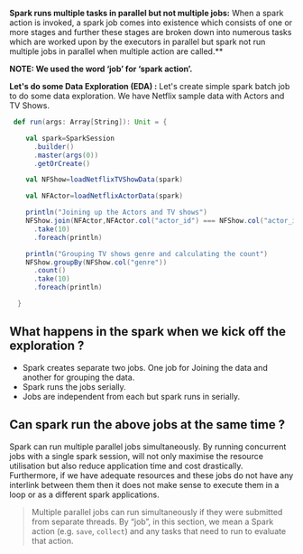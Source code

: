 

**Spark runs multiple tasks in parallel but not multiple jobs:**
When a spark action is invoked, a spark job comes into existence which consists of one or more stages and further these stages are broken down into numerous tasks which are worked upon by the executors in parallel but spark not run multiple jobs in parallel when multiple action are called.**

**NOTE: We used the word ‘job’ for ‘spark action’.**

**Let's do some Data Exploration (EDA) :** Let's create simple spark batch job to do some data exploration. We have Netflix sample data with Actors and TV Shows.
```scala
 def run(args: Array[String]): Unit = {

    val spark=SparkSession
      .builder()
      .master(args(0))
      .getOrCreate()

    val NFShow=loadNetflixTVShowData(spark)

    val NFActor=loadNetflixActorData(spark)

    println("Joining up the Actors and TV shows")
    NFShow.join(NFActor,NFActor.col("actor_id") === NFShow.col("actor_id"),"inner")
      .take(10)
      .foreach(println)

    println("Grouping TV shows genre and calculating the count")
    NFShow.groupBy(NFShow.col("genre"))
      .count()
      .take(10)
      .foreach(println)

  }
``` 

## What happens in the spark when we kick off the exploration ?

 - Spark creates separate two jobs. One job for Joining the data and another for grouping the data. 
 - Spark runs the jobs serially.
 - Jobs are independent from each but spark runs in serially.

## Can spark run the above jobs at the same time ?
Spark can run multiple parallel jobs simultaneously. By running concurrent jobs with a single spark session, will not only maximise the resource utilisation but also reduce application time and cost drastically. Furthermore, if we have adequate resources and these jobs do not have any interlink between them then it does not make sense to execute them in a loop or as a different spark applications.
> Multiple parallel jobs can run simultaneously if they were submitted from
> separate threads. By “job”, in this section, we mean a Spark action
> (e.g. `save`, `collect`) and any tasks that need to run to evaluate
> that action.


<!--stackedit_data:
eyJoaXN0b3J5IjpbNDQ0NDM4MTQxLDIwMTY5MTExNzAsLTEzMT
A0MDE5MDAsMTYxMDE4Nzc1NSwtNjE4NTc2NzM1LC0xODA1NjA5
MDQ3LC03NDczMDQ0MDUsLTE5NjUyMDY2MywtMjA4ODc0NjYxMi
wtMTAzMzU3NzE3MCw5NTM3NzE5NTgsMzUwNjc5MzMxLDU4NzYx
NjU3LDM2MjkxNTc3MSwxNDg4MzQ1ODIwLC00OTMzMjM2MjUsLT
EyNzg0NjY3NywtOTk5MDMwMzIyLC0xNzA2NzMxOTkyLDkwNzg5
NzcyMl19
-->